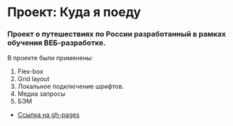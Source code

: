 # Проект: Куда я поеду



### Проект о путешествиях по России разработанный в рамках обучения ВЕБ-разработке.
В проекте были применены:
1. Flex-box
2. Grid layout
3. Локальное подключение шрифтов.
4. Медиа запросы
5. БЭМ


* [Ссылка на gh-pages](https://darksick90.github.io/Kuda-ya-poedu/)
